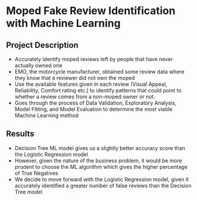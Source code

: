 # Moped Fake Review Identification with Machine Learning

## Project Description
- Accurately identify moped reviews left by people that have never actually owned one
- EMO, the motorcycle manufacturer, obtained some review data where they know that a reviewer did not own the moped
- Use the available features given in each review (Visual Appeal, Reliability, Comfort rating etc.) to identify patterns that could point to whether a review comes from a non-moped owner or not.
- Goes through the process of Data Validation, Exploratory Analysis, Model Fitting, and Model Evaluation to determine the most viable Machine Learning method

## Results
- Decision Tree ML model gives us a slightly better accuracy score than the Logistic Regression model
- However, given the nature of the business problem, it would be more prudent to choose the ML algorithm which gives the higher percentage of True Negatives
- We decide to move forward with the Logistic Regression model, given it accurately identified a greater number of false reviews than the Decision Tree model